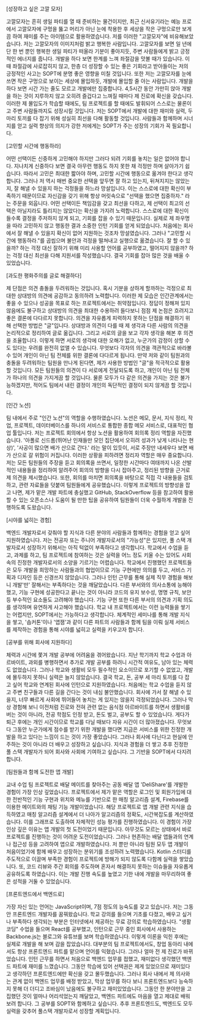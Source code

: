 [성장하고 싶은 고깔 모자]

고깔모자는 흔히 생일 파티를 열 때 준비하는 물건이지만, 최근 신서유기라는 예능 프로에서 고깔모자에 구멍을 뚫고 머리가 아닌 눈에 착용한 후 세상을 작은 구멍으로만 보게끔 하여 재미를 주는 아이템으로 활용하였습니다. 저를 이러한 "고깔모자"에 비유해보았습니다. 저는 고깔모자의 이미지처럼 밝고 행복한 사람입니다. 고깔모자를 보면 일 년에 단 한 번 뿐인 행복한 생일 파티가 떠올라 기분이 좋아지듯, 주변 사람들에게 밝고 긍정적인 에너지를 줍니다. 개발을 하다 보면 한계를 느껴 좌절감을 맛볼 때가 있습니다. 이 때 좌절감에 사로잡히지 않고, 한층 더 성장할 수 있는 좋은 기회라고 받아들이는 저의 긍정적인 사고는 SOPT에 분명 좋은 영향을 미칠 것입니다. 또한 저는 고깔모자를 눈에 쓰면 작은 구멍으로 보이는 세상에 몰입하듯, 개발에 몰입할 줄 아는 사람입니다. 개발을 하다 보면 시간 가는 줄도 모르고 개발에만 집중합니다. 4,5시간 동안 가만히 앉아 개발을 하는 것이 지루하지 않고 오히려 즐겁다고 느껴질 때마다 제 진로에 확신을 갖습니다. 이러한 제 몰입도가 학습할 때에도, 팀 프로젝트를 할 때에도 발휘되어 스스로는 물론이고 주변 사람들까지도 성장시킬 것입니다. 저는 SOPT에서 개발에 대한 재미와 실력, 두 마리 토끼를 다 잡기 위해 성실히 최선을 다해 활동할 것입니다. 사람들과 함께하며 시너지를 얻고 실력 향상의 의지가 강한 저에게는 SOPT가 주는 성장의 기회가 꼭 필요합니다.

[고민할 시간에 행동하라]

어떤 선택이든 신중하게 고민해야 하지만 그러다 되려 기회를 놓치는 일은 없어야 합니다. 지나치게 신중하다 보면 결국 아무런 행동도 하지 못한 채 걱정만 하며 살아가기 쉽습니다. 따라서 고민은 최대한 짧아야 하며, 고민할 시간에 행동으로 옮겨야 한다고 생각합니다. 그러나 저 역시 매번 중요한 선택을 앞두면 잘 하고 있는지, 뒤쳐지지는 않았는지, 잘 해낼 수 있을지 하는 걱정들을 하느라 망설입니다. 이는 스스로에 대한 확신이 부족하기 때문이므로 자신감을 갖기 위해 항상 머릿속으로 "선택을 했으면 집중하자." 라는 주문을 외웁니다. 어떤 선택이든 책임감을 갖고 최선을 다하고, 제 선택이 최고의 선택은 아닐지라도 틀리지는 않았다는 확신을 가지려 노력합니다. 스스로에 대한 확신이 들수록 결정을 주저하지 않게 되고, 기회를 잡을 수 있기 때문입니다. 실제로 제 좌우명을 따라 고민하지 않고 행동한 결과 소중한 인턴 기회를 얻게 되었습니다. 처음에는 회사에서 잘 해낼 수 있을지 확신이 없어 지원하는 것조차 망설였습니다. 그러나 "고민할 시간에 행동하라."를 곱씹으며 불안과 걱정을 떨쳐내고 실행으로 옮겼습니다. 잘 할 수 있을까? 하는 걱정 대신 잘하기 위해 미리 사용할 언어를 공부하였고, 떨어지지 않을까? 하는 걱정 대신 최선을 다해 지원서를 작성했습니다. 결국 기회를 잡아 많은 것을 배울 수 있었습니다.

[과도한 평화주의를 글로 해결하다]

제 단점은 의견 충돌을 두려워하는 것입니다. 혹시 기분을 상하게 할까하는 걱정으로 최대한 상대방의 의견에 공감하고 동의하려 노력합니다. 이러한 제 모습은 인간관계에서는 좋을 수 있으나 성공을 목표로 하는 프로젝트에서는 취약점입니다. 정답이 정해져 있지 않음에도 불구하고 상대방의 의견을 최대한 수용하려 들다보니 점점 제 논점은 흐려지고 좋은 결론에 다다르지 못합니다. 의견을 자유롭게 피력하지 못하는 단점을 해결하기 위해 선택한 방법은 "글"입니다. 상대방과 의견이 다를 때 제 생각과 다른 사람의 의견을 논리적으로 정리하여 글로 옮깁니다. 그리고 서로의 글을 보고 각자 생각을 해본 후 의견을 조율합니다. 이렇게 하면 서로의 생각에 대한 오해가 없고, 누군가의 감정이 상할 수도 있다는 우려를 완전히 없앨 수 있습니다. 무엇보다 각자의 의견을 객관적으로 바라볼 수 있어 개인이 아닌 팀 전체를 위한 결론에 다다르게 됩니다. 만약 저와 같이 팀원과의 충돌을 두려워하는 팀원을 만나게 된다면, 제가 사용한 방법인 "글"을 적극적으로 활용할 것입니다. 모든 팀원들의 의견이 다 서로에게 전달되도록 하고, 개인이 아닌 팀 전체가 하나의 의견을 가지게끔 할 것입니다. 물론 모두가 다 같은 의견을 가지는 것은 불가능하겠지만, 적어도 팀에서 내린 결정이 개인의 독단적인 결정이 되지 않게끔 할 것입니다.

[인간 노션]

팀 내에서 주로 "인간 노션"의 역할을 수행하였습니다. 노션은 메모, 문서, 지식 정리, 작업, 프로젝트, 데이터베이스를 하나의 서비스로 통합한 종합 메모 서비스로, 대표적인 협업 툴입니다. 저는 프로젝트 회의에서 항상 노션을 활용하여 회의록 정리 역할을 자진했습니다. '아폴로 신드롬(뛰어난 인재들만 모인 집단에서 오히려 성과가 낮게 나타나는 현상)', '사공이 많으면 배가 산으로 간다.' 라는 말이 있듯이, 서로 주장만 내세우다 보면 배가 산으로 갈 위험이 커집니다. 이러한 상황을 피하려면 정리자 역할은 매우 중요합니다. 저는 모든 팀원들의 주장을 듣고 회의록을 쓰면서, 일정한 시간마다 여태까지 나온 산발적인 내용들을 정리하여 알려주어 회의의 방향을 다시 잡아주고, 정리된 방향을 근거로 제 의견을 제시했습니다. 또한, 회의를 마치면 회의록을 바탕으로 직접 각 내용들을 검토하고, 관련 자료들을 덧붙여 팀원들에게 공유했습니다. 이렇게 프로젝트의 방향성을 잡고 나면, 제가 맡은 개발 파트에 충실했고 GitHub, StackOverflow 등을 참고하여 활용할 수 있는 오픈소스나 도움이 될 만한 팁을 공유하여 팀원들이 더욱 수월하게 개발을 진행하도록 도왔습니다.

[시야를 넓히는 경험]

백엔드 개발자로서 갖춰야 할 지식과 다른 분야의 사람들과 함께하는 경험을 얻고 싶어 지원하였습니다. 저는 전공자 또는 주니어 개발자로서의 "가능성"은 있지만, 풀 스택 개발자로서 성장하기 위해서는 아직 턱없이 부족하다고 생각합니다. 학교에서 수업을 듣고, 과제를 하고, 팀 프로젝트에 참여하는 것은 실력을 어느 정도 키울 수는 있어도 사회 속의 진정한 개발자로서의 소양을 기르기는 어렵습니다. 학교에서 진행했던 프로젝트들은 모두 개발을 희망하는 사람들과의 협업이므로 기능 구현에만 의의를 두고, 서비스 기획과 디자인 등은 신경쓰지 않았습니다. 그러나 인턴 근무를 통해 실제 직무 경험을 해보니 개발'만' 잘해서는 부족하다는 것을 깨달았습니다. 다른 부서와의 의사소통에 능해야 했고, 기능 구현에 성공한다고 끝나는 것이 아니라 코드의 유지 보수성, 명명 규칙, 보안 등 부수적인 요소들도 고려해야 했습니다. 기능 구현 또한 다른 부서의 의견과 기획 의도를 생각하며 유연하게 사고해야 했습니다. 학교 내 프로젝트에서는 이런 능력들을 쌓기는 어렵지만, SOPT에서는 가능하다고 생각합니다. 체계적인 세미나를 통해 개발 지식을 쌓고, '솝커톤'이나 '앱잼'과 같이 다른 파트의 사람들과 함께 팀을 이뤄 실제 서비스를 제작하는 경험을 통해 시야를 넓히고 실력을 키우고자 합니다.

[공부를 위해 회사에 지원하다]

체력과 시간에 쫓겨 개발 공부에 어려움을 겪어왔습니다. 지난 학기까지 학교 수업과 아르바이트, 과외를 병행하면서 추가로 개발 공부를 하려니 시간적 여유도, 남아 있는 체력도 없었습니다. 그러나 학교와 생활비 모두 필수적인 요소이므로 포기할 수 없었고, 개발에 몰두하지 못하니 실력은 늘지 않았습니다. 결국 학교, 돈, 공부 세 마리 토끼를 다 잡고 싶어 학교와 연계된 회사에 인턴으로 지원하였습니다. 처음에는 학교 수업을 듣지 않고 주변 친구들과 다른 길을 간다는 것이 내심 불안했습니다. 회사에 가서 잘 해낼 수 있을지, 너무 빠르게 사회에 뛰어들어 놓치는 게 있지는 않을지 걱정되었습니다. 그러나 막상 경험해 보니 이전처럼 진로와 전혀 관련 없는 음식점 아르바이트를 하면서 생활비를 버는 것이 아니라, 전공 학점도 인정 받고, 돈도 벌고, 공부도 할 수 있었습니다. 게다가 퇴근 후에는 개인 시간이므로 학교를 다닐 때보다 자유 시간이 더 많아졌습니다. 무엇보다 그동안 누군가에게 점수를 받기 위한 개발을 했다면 지금은 서비스를 위한 진정한 개발을 하고 있다는 느낌이 드는 것이 가장 좋았습니다. 그러나 회사에 다닌다고 현실에 안주하는 것이 아니라 더 배우고 성장하고 싶습니다. 지식과 경험을 더 쌓고 추후 진정한 풀 스택 개발자가 되어 회사와 사회에 기여하고 싶습니다. 그 기반을 SOPT에서 다지려 합니다.

[팀원들과 함께 도전한 앱 개발]

교내 수업 팀 프로젝트로 배달 메이트를 찾아주는 공동 배달 앱 'DeliShare'를 개발한 경험이 가장 인상 깊었습니다. 프로젝트에서 제가 맡은 역할은 로그인 및 회원가입에 대한 전반적인 기능 구현과 위치와 메뉴를 기반으로 한 매칭 알고리즘 설계, Firebase를 이용한 메이트와의 채팅 기능 개발이었습니다. 해당 프로젝트로 앱 개발 관련 지식을 습득하였고 매칭 알고리즘 설계에서 더 나아가 알고리즘의 정확도, 시간복잡도를 계산하였습니다. 이를 그래프로 도출하여 자체적인 성능 평가를 진행하였습니다.
이 경험이 가장 인상 깊은 이유는 앱 개발의 첫 도전이었기 때문입니다. 아무것도 모르는 상태에서 바로 프로젝트를 진행하는 것이 어려운 도전이었습니다. 그러나 현존하는 배달 앱들과의 연계나 접근성 등을 고려하여 앱으로 개발하였습니다. 저 뿐만 아니라 팀원 모두 앱 개발이 처음이었기에 함께 배우고 성장하는 분위기를 조성하려 노력했습니다. Kotlin 스터디를 주도적으로 이끌며 부족한 경험이 프로젝트에 방해가 되지 않도록 다함께 실력을 쌓았습니다. 또, 코드 리뷰와 주간 회의를 주도하며 혼자서 해결하지 못하는 이슈들을 자유롭게 공유하도록 하였습니다. 이는 개발 진행 속도를 높였고 기한 내에 개발을 마무리하여 좋은 성적을 거둘 수 있었습니다.

[프론트엔드에서 백엔드로]

가장 자신 있는 언어는 JavaScript이며, 7점 정도의 능숙도를 갖고 있습니다. 저는 그동안 프론트엔드 개발자를 꿈꿔왔습니다. 학교 강의를 들으며 기초를 다졌고, 배우고 싶거나 부족하다 생각되는 부분은 인터넷에서 제공하는 무료 강의로 학습하였습니다. "생활코딩" 수업을 들으며 React를 공부했고, 인턴으로 근무 중인 회사에서 사용하는 Backbone.js는 블로그와 유튜브를 보며 학습하였습니다. 이렇게 이론을 익힌 후에는 실제로 개발을 해 보며 감을 잡았습니다. 대부분의 팀 프로젝트에서도, 창업 동아리 내에서도 항상 프론트엔드 파트를 맡으며 언어를 익혔습니다. 그러나 얼마 전 제 진로가 바뀌었습니다. 인턴 근무를 하면서 처음으로 백엔드 업무를 접했고, 재미없다 생각했던 백엔드 파트에 재미를 느꼈습니다. 그동안 학습에 있어 선택권은 제게 있었으므로 재미있다고 생각하던 프론트엔드에만 확신을 갖고 몰두했습니다. 그러나 회사 내에서 제 의사와는 관계 없이 백엔드 업무를 배정 받았고, 막상 업무를 하다 보니 프론트엔드보다 능숙하지 못해 더 더디고 조바심이 났음에도 불구하고 재미있었습니다. 그동안 한 분야만을 고집했던 것이 얼마나 어리석었는지 깨달았고, 백엔드 파트에도 마음을 열고 제대로 배워보려 합니다. 그 공부를 SOPT와 함께하고 싶습니다. 추후 프론트엔드도, 백엔드도 모두 실력을 갖추어 풀스택 개발자로서 성장할 계획입니다.
